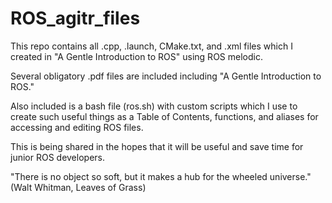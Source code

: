 # ROS_agitr_files

This repo contains all .cpp, .launch, CMake.txt, and .xml files which I created in "A Gentle Introduction to ROS" using ROS melodic.

Several obligatory .pdf files are included including "A Gentle Introduction to ROS."

Also included is a bash file (ros.sh) with custom scripts which I use to create such useful things as a 
Table of Contents, functions, and aliases for accessing and editing ROS files.

This is being shared in the hopes that it will be useful and save time for junior ROS developers.

"There is no object so soft, but it makes a hub for the wheeled universe." (Walt Whitman, Leaves of Grass)
